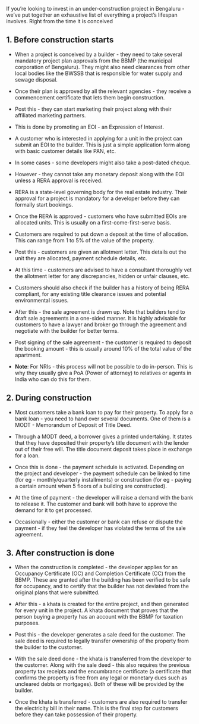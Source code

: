 If you’re looking to invest in an under-construction project in Bengaluru - we’ve put together an exhaustive list of everything a project’s lifespan involves. Right from the time it is conceived

## 1. Before construction starts

- When a project is conceived by a builder - they need to take several mandatory project plan approvals from the BBMP (the municipal corporation of Bengaluru). They might also need clearances from other local bodies like the BWSSB that is responsible for water supply and sewage disposal. 

- Once their plan is approved by all the relevant agencies - they receive a commencement certificate that lets them begin construction.

- Post this - they can start marketing their project along with their affiliated marketing partners. 

- This is done by promoting an EOI - an Expression of Interest. 

- A customer who is interested in applying for a unit in the project can submit an EOI to the builder. This is just a simple application form along with basic customer details like PAN, etc. 

- In some cases - some developers might also take a post-dated cheque.

- However - they cannot take any monetary deposit along with the EOI unless a RERA approval is received.

- RERA is a state-level governing body for the real estate industry. Their approval for a project is mandatory for a developer before they can formally start bookings.

- Once the RERA is approved - customers who have submitted EOIs are allocated units. This is usually on a first-come-first-serve basis.

- Customers are required to put down a deposit at the time of allocation. This can range from 1 to 5% of the value of the property.

- Post this - customers are given an allotment letter. This details out the unit they are allocated, payment schedule details, etc.

- At this time - customers are advised to have a consultant thoroughly vet the allotment letter for any discrepancies, hidden or unfair clauses, etc.

- Customers should also check if the builder has a history of being RERA compliant, for any existing title clearance issues and potential environmental issues. 

- After this - the sale agreement is drawn up. Note that builders tend to draft sale agreements in a one-sided manner. It is highly advisable for customers to have a lawyer and broker go through the agreement and negotiate with the builder for better terms.

- Post signing of the sale agreement - the customer is required to deposit the booking amount - this is usually around 10% of the total value of the apartment. 

- **Note**: For NRIs - this process will not be possible to do in-person. This is why they usually give a PoA (Power of attorney) to relatives or agents in India who can do this for them.

## 2. During construction

- Most customers take a bank loan to pay for their property. To apply for a bank loan - you need to hand over several documents. One of them is a MODT - Memorandum of Deposit of Title Deed. 

- Through a MODT deed, a borrower gives a printed undertaking. It states that they have deposited their property’s title document with the lender out of their free will. The title document deposit takes place in exchange for a loan.

- Once this is done - the payment schedule is activated. Depending on the project and developer - the payment schedule can be linked to time (for eg - monthly/quarterly installments) or construction (for eg - paying a certain amount when 5 floors of a building are constructed).

- At the time of payment - the developer will raise a demand with the bank to release it. The customer and bank will both have to approve the demand for it to get processed.

- Occasionally - either the customer or bank can refuse or dispute the payment - if they feel the developer has violated the terms of the sale agreement.

## 3. After construction is done

- When the construction is completed - the developer applies for an Occupancy Certificate (OC) and Completion Certificate (CC) from the BBMP. These are granted after the building has been verified to be safe for occupancy, and to certify that the builder has not deviated from the original plans that were submitted.

- After this - a khata is created for the entire project, and then generated for every unit in the project. A khata document that proves that the person buying a property has an account with the BBMP for taxation purposes.

- Post this - the developer generates a sale deed for the customer. The sale deed is required to legally transfer ownership of the property from the builder to the customer. 

- With the sale deed done - the khata is transferred from the developer to the customer. Along with the sale deed - this also requires the previous property tax receipts and the encumbrance certificate (a certificate that confirms the property is free from any legal or monetary dues such as uncleared debts or mortgages). Both of these will be provided by the builder. 

- Once the khata is transferred - customers are also required to transfer the electricity bill in their name. This is the final step for customers before they can take possession of their property. 